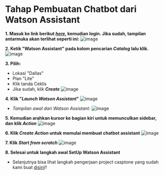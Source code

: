 # Tahap Pembuatan Chatbot dari Watson Assistant

**1. Masuk ke link berikut [_here_](https://cloud.ibm.com/), kemudian login. Jika sudah, tampilan antarmuka akan terlihat seperti ini:**
![image](https://github.com/mslthn/Build-Generative-Virtual-Assistant-IBM-Watsonx/assets/145754405/b30b22be-8452-40f9-b820-b07636bbc73c)

**2. Ketik "Watson Assistant" pada kolom pencarian _Catalog_ lalu klik.**
![image](https://github.com/mslthn/Build-Generative-Virtual-Assistant-IBM-Watsonx/assets/145754405/e11f7343-2daa-4a4e-85bd-4ba3da9d77ec)

**3. Pilih:**
* Lokasi "Dallas"
* Plan "Lite"
* Klik tanda Ceklis
* Jika sudah, klik **_Create_**
  ![image](https://github.com/mslthn/Build-Generative-Virtual-Assistant-IBM-Watsonx/assets/145754405/74d6206d-edef-4262-a93a-f99854f26de2)

**4. Klik "_Launch Watson Assistant_"**
![image](https://github.com/mslthn/Build-Generative-Virtual-Assistant-IBM-Watsonx/assets/145754405/62dd8b3e-9e9a-4565-a8f3-7ab24da67906)

* _Tampilan awal dari Watson Assistant:_
  ![image](https://github.com/mslthn/Build-Generative-Virtual-Assistant-IBM-Watsonx/assets/145754405/f5cfbc50-31d6-4a78-b1ee-dde1a4f6b313)

**5. Kemudian arahkan kursor ke bagian kiri untuk memunculkan sidebar, dan klik _Action_**
![image](https://github.com/mslthn/Build-Generative-Virtual-Assistant-IBM-Watsonx/assets/145754405/6ee67f44-69f1-4b72-b842-47a00b430122)

**6. Klik _Create Action_ untuk memulai membuat chatbot assistant**
![image](https://github.com/mslthn/Build-Generative-Virtual-Assistant-IBM-Watsonx/assets/145754405/96940188-b744-4fd3-ad4e-29eeed559a5a)

**7. Klik _Start from scratch_**
![image](https://github.com/mslthn/Build-Generative-Virtual-Assistant-IBM-Watsonx/assets/145754405/6c846137-6ccf-493b-9ce5-61414e4dc515)

**8. Selesai untuk langkah awal SetUp Watson Assistant**
* Selanjutnya bisa lihat langkah pengerjaan project casptone yang sudah kami buat [disini](https://github.com/mslthn/Pembuatan-ViTu-Chatbot-dengan-Generative-AI-WatsonX-dan-Watson-Assistant/blob/main/Pembuatan%20ViTU%20Chatbot%20dengan%20Generative%20AI%20WatsonX%20dan%20Watson%20Assistant/Membuat%20Project%20dengan%20Watson%20Asisstant.md)!!

  

